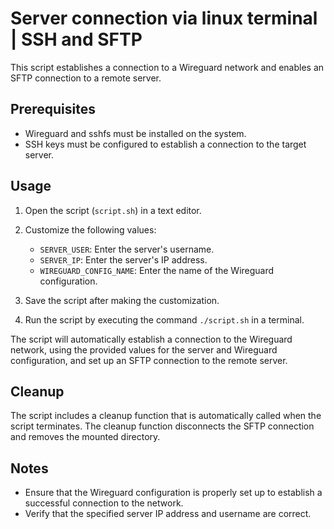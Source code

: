 # Server connection via linux terminal | SSH and SFTP

This script establishes a connection to a Wireguard network and enables an SFTP connection to a remote server.

## Prerequisites

- Wireguard and sshfs must be installed on the system.
- SSH keys must be configured to establish a connection to the target server.

## Usage

1. Open the script (`script.sh`) in a text editor.
2. Customize the following values:

   - `SERVER_USER`: Enter the server's username.
   - `SERVER_IP`: Enter the server's IP address.
   - `WIREGUARD_CONFIG_NAME`: Enter the name of the Wireguard configuration.

3. Save the script after making the customization.

4. Run the script by executing the command `./script.sh` in a terminal.

The script will automatically establish a connection to the Wireguard network, using the provided values for the server and Wireguard configuration, and set up an SFTP connection to the remote server.

## Cleanup

The script includes a cleanup function that is automatically called when the script terminates. The cleanup function disconnects the SFTP connection and removes the mounted directory.

## Notes

- Ensure that the Wireguard configuration is properly set up to establish a successful connection to the network.
- Verify that the specified server IP address and username are correct.
